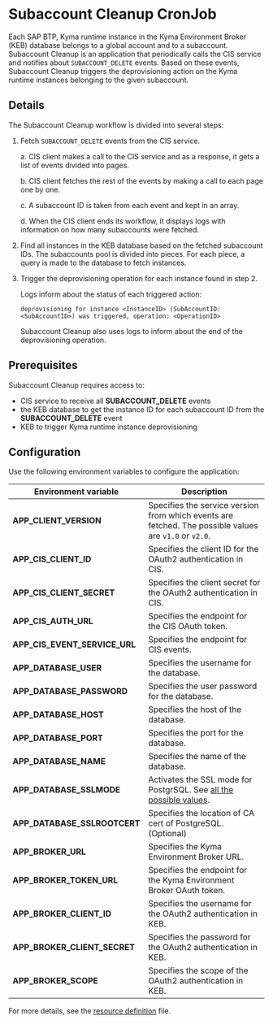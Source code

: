 # Subaccount Cleanup CronJob

Each SAP BTP, Kyma runtime instance in the Kyma Environment Broker (KEB) database belongs to a global account and to a subaccount.
Subaccount Cleanup is an application that periodically calls the CIS service and notifies about `SUBACCOUNT_DELETE` events.
Based on these events, Subaccount Cleanup triggers the deprovisioning action on the Kyma runtime instances belonging to the given subaccount.

## Details

The Subaccount Cleanup workflow is divided into several steps:

1. Fetch `SUBACCOUNT_DELETE` events from the CIS service.

    a. CIS client makes a call to the CIS service and as a response, it gets a list of events divided into pages.

    b. CIS client fetches the rest of the events by making a call to each page one by one.

    c. A subaccount ID is taken from each event and kept in an array.

    d. When the CIS client ends its workflow, it displays logs with information on how many subaccounts were fetched.

2. Find all instances in the KEB database based on the fetched subaccount IDs.
   The subaccounts pool is divided into pieces. For each piece, a query is made to the database to fetch instances.

3. Trigger the deprovisioning operation for each instance found in step 2.

   Logs inform about the status of each triggered action:

    ```
    deprovisioning for instance <InstanceID> (SubAccountID: <SubAccountID>) was triggered, operation: <OperationID>
    ```

   Subaccount Cleanup also uses logs to inform about the end of the deprovisioning operation.

## Prerequisites

Subaccount Cleanup requires access to:

* CIS service to receive all **SUBACCOUNT_DELETE** events
* the KEB database to get the instance ID for each subaccount ID from the **SUBACCOUNT_DELETE** event
* KEB to trigger Kyma runtime instance deprovisioning

## Configuration

Use the following environment variables to configure the application:

| Environment variable | Description |
|---|---|
| **APP_CLIENT_VERSION** | Specifies the service version from which events are fetched. The possible values are  `v1.0` or `v2.0`.|
| **APP_CIS_CLIENT_ID** | Specifies the client ID for the OAuth2 authentication in CIS.|
| **APP_CIS_CLIENT_SECRET** | Specifies the client secret for the OAuth2 authentication in CIS.|
| **APP_CIS_AUTH_URL** | Specifies the endpoint for the CIS OAuth token.|
| **APP_CIS_EVENT_SERVICE_URL** | Specifies the endpoint for CIS events.|
| **APP_DATABASE_USER** | Specifies the username for the database.|
| **APP_DATABASE_PASSWORD** | Specifies the user password for the database.|
| **APP_DATABASE_HOST** | Specifies the host of the database.|
| **APP_DATABASE_PORT** | Specifies the port for the database.|
| **APP_DATABASE_NAME** | Specifies the name of the database.|
| **APP_DATABASE_SSLMODE** | Activates the SSL mode for PostgrSQL. See [all the possible values](https://www.postgresql.org/docs/9.1/libpq-ssl.html).|
| **APP_DATABASE_SSLROOTCERT** | Specifies the location of CA cert of PostgreSQL. (Optional)|
| **APP_BROKER_URL**  | Specifies the Kyma Environment Broker URL.|
| **APP_BROKER_TOKEN_URL** | Specifies the endpoint for the Kyma Environment Broker OAuth token.|
| **APP_BROKER_CLIENT_ID** | Specifies the username for the OAuth2 authentication in KEB.|
| **APP_BROKER_CLIENT_SECRET** | Specifies the password for the OAuth2 authentication in KEB.|
| **APP_BROKER_SCOPE** | Specifies the scope of the OAuth2 authentication in KEB.|

For more details, see the [resource definition](../../resources/keb/templates/subaccount-cleanup-job.yaml) file.
